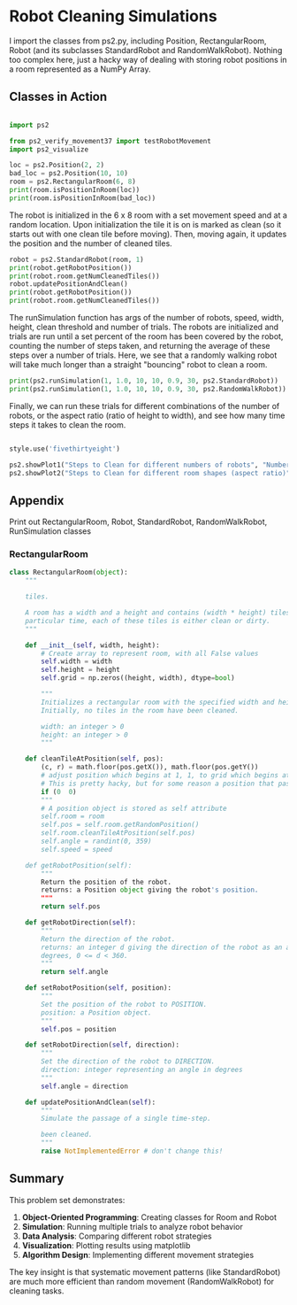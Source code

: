 # Robot Cleaning Simulations

I import the classes from ps2.py, including Position, RectangularRoom, Robot (and its subclasses StandardRobot and RandomWalkRobot). Nothing too complex here, just a hacky way of dealing with storing robot positions in a room represented as a NumPy Array.

## Classes in Action

```python

import ps2

from ps2_verify_movement37 import testRobotMovement
import ps2_visualize

loc = ps2.Position(2, 2)
bad_loc = ps2.Position(10, 10)
room = ps2.RectangularRoom(6, 8)
print(room.isPositionInRoom(loc))
print(room.isPositionInRoom(bad_loc))
```

The robot is initialized in the 6 x 8 room with a set movement speed and at a random location. Upon initialization the tile it is on is marked as clean (so it starts out with one clean tile before moving). Then, moving again, it updates the position and the number of cleaned tiles.

```python
robot = ps2.StandardRobot(room, 1)
print(robot.getRobotPosition())
print(robot.room.getNumCleanedTiles())
robot.updatePositionAndClean()
print(robot.getRobotPosition())
print(robot.room.getNumCleanedTiles())
```

The runSimulation function has args of the number of robots, speed, width, height, clean threshold and number of trials. The robots are initialized and trials are run until a set percent of the room has been covered by the robot, counting the number of steps taken, and returning the average of these steps over a number of trials. Here, we see that a randomly walking robot will take much longer than a straight "bouncing" robot to clean a room.

```python
print(ps2.runSimulation(1, 1.0, 10, 10, 0.9, 30, ps2.StandardRobot))
print(ps2.runSimulation(1, 1.0, 10, 10, 0.9, 30, ps2.RandomWalkRobot))
```

Finally, we can run these trials for different combinations of the number of robots, or the aspect ratio (ratio of height to width), and see how many time steps it takes to clean the room.

```python

style.use('fivethirtyeight')

ps2.showPlot1("Steps to Clean for different numbers of robots", "Number Robots", "Steps to clean 80% of Room")
ps2.showPlot2("Steps to Clean for different room shapes (aspect ratio)", "Ratio of Width to Height", "Steps to clean 80% of Room")
```

## Appendix

Print out RectangularRoom, Robot, StandardRobot, RandomWalkRobot, RunSimulation classes

### RectangularRoom

```python
class RectangularRoom(object):
    """

    tiles.

    A room has a width and a height and contains (width * height) tiles. At any
    particular time, each of these tiles is either clean or dirty.
    """

    def __init__(self, width, height):
        # Create array to represent room, with all False values
        self.width = width
        self.height = height
        self.grid = np.zeros((height, width), dtype=bool)

        """
        Initializes a rectangular room with the specified width and height.
        Initially, no tiles in the room have been cleaned.

        width: an integer > 0
        height: an integer > 0
        """

    def cleanTileAtPosition(self, pos):
        (c, r) = math.floor(pos.getX()), math.floor(pos.getY())
        # adjust position which begins at 1, 1, to grid which begins at 0, 0
        # This is pretty hacky, but for some reason a position that passed the isPositionInRoom is out of bounds..
        if (0  0)
        """
        # A position object is stored as self attribute
        self.room = room
        self.pos = self.room.getRandomPosition()
        self.room.cleanTileAtPosition(self.pos)
        self.angle = randint(0, 359)
        self.speed = speed

    def getRobotPosition(self):
        """
        Return the position of the robot.
        returns: a Position object giving the robot's position.
        """
        return self.pos

    def getRobotDirection(self):
        """
        Return the direction of the robot.
        returns: an integer d giving the direction of the robot as an angle in
        degrees, 0 <= d < 360.
        """
        return self.angle

    def setRobotPosition(self, position):
        """
        Set the position of the robot to POSITION.
        position: a Position object.
        """
        self.pos = position

    def setRobotDirection(self, direction):
        """
        Set the direction of the robot to DIRECTION.
        direction: integer representing an angle in degrees
        """
        self.angle = direction

    def updatePositionAndClean(self):
        """
        Simulate the passage of a single time-step.

        been cleaned.
        """
        raise NotImplementedError # don't change this!
```

## Summary

This problem set demonstrates:

1. **Object-Oriented Programming**: Creating classes for Room and Robot
2. **Simulation**: Running multiple trials to analyze robot behavior
3. **Data Analysis**: Comparing different robot strategies
4. **Visualization**: Plotting results using matplotlib
5. **Algorithm Design**: Implementing different movement strategies

The key insight is that systematic movement patterns (like StandardRobot) are much more efficient than random movement (RandomWalkRobot) for cleaning tasks.
